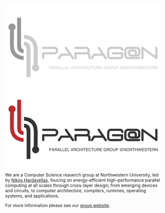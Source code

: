 ![Logo (Dark)](https://github.com/paragon-lab/.github/blob/main/profile/logo_dark.png#gh-dark-mode-only)
![Logo (Light)](https://github.com/paragon-lab/.github/blob/main/profile/logo_light.png#gh-light-mode-only)

We are a Computer Science reaserch group at Northwestern University, led by [Nikos Hardavellas](https://users.cs.northwestern.edu/~hardav/),
foucing on energy-efficient high-performance parallel computing at all scales through cross-layer design; from emerging devices and circuits, to computer 
architecture, compilers, runtimes, operating systems, and applications. 

For more information please see our [group website](http://paragon.cs.northwestern.edu/).

<!--

**Here are some ideas to get you started:**

🙋‍♀️ A short introduction - what is your organization all about?
🌈 Contribution guidelines - how can the community get involved?
👩‍💻 Useful resources - where can the community find your docs? Is there anything else the community should know?
🍿 Fun facts - what does your team eat for breakfast?
🧙 Remember, you can do mighty things with the power of [Markdown](https://docs.github.com/github/writing-on-github/getting-started-with-writing-and-formatting-on-github/basic-writing-and-formatting-syntax)
-->
